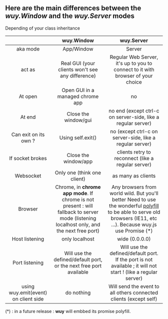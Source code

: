 ## Here are the main differences between the _wuy.Window_ and the _wuy.Server_ modes

Depending of your class inheritance

| | wuy.Window | wuy.Server |
|:-:|:-:|:-:|
| aka mode | App/Window | Server |
| act as | Real GUI (your clients won't see any difference) | Regular Web Server, it's up to you to connect to it with browser of your choice |
| At open | Open GUI in a managed chrome app | no |
| At end | Close the window/gui | no end (except ctrl-c on server-side, like a regular server) |
| Can exit on its own ?| Using self.exit() | no (except ctrl-c on server-side, like a regular server) |
| If socket brokes | Close the window/app | clients retry to reconnect (like a regular server) |
| Websocket | Only one (think one client) | as many as clients |
| Browser | Chrome, in **chrome app mode**. If chrome is not present : will fallback to server mode (listening localhost only, and the next free port) | Any browsers from world wild. But you'll better Need to use the wonderful [polyfill](https://polyfill.io/v2/docs/) to be able to serve old browsers (IE11, etc ...). Because wuy.js use Promise (*)|
| Host listening | only localhost | wide (0.0.0.0) |
| Port listening | Will use the defined/default port, or the next free port available | Will use the defined/default port. If the port is not available ; it will not start ! (like a regular server) |
| using wuy.emit(event) on client side | do nothing | Will send the event to all others connected clients (except self) |

(*) : in a future release : **wuy** will embbed its promise polyfill.
